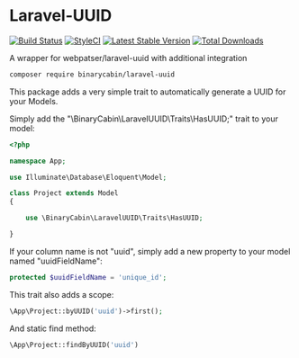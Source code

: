 # Laravel-UUID

[![Build Status](https://travis-ci.org/binarycabin/laravel-uuid.svg?branch=master)](https://travis-ci.org/binarycabin/laravel-uuid)
[![StyleCI](https://github.styleci.io/repos/110678597/shield?branch=master)](https://github.styleci.io/repos/110678597)
[![Latest Stable Version](http://img.shields.io/packagist/v/binarycabin/laravel-uuid.svg?style=flat)](https://packagist.org/packages/binarycabin/laravel-uuid)
[![Total Downloads](http://img.shields.io/packagist/dt/binarycabin/laravel-uuid.svg?style=flat)](https://packagist.org/packages/binarycabin/laravel-uuid)

A wrapper for webpatser/laravel-uuid with additional integration

```bash
composer require binarycabin/laravel-uuid
```

This package adds a very simple trait to automatically generate a UUID for your Models.

Simply add the "\BinaryCabin\LaravelUUID\Traits\HasUUID;" trait to your model:

```php
<?php

namespace App;

use Illuminate\Database\Eloquent\Model;

class Project extends Model
{

    use \BinaryCabin\LaravelUUID\Traits\HasUUID;

}
```

If your column name is not "uuid", simply add a new property to your model named "uuidFieldName":

```php
protected $uuidFieldName = 'unique_id';
```

This trait also adds a scope:

```php
\App\Project::byUUID('uuid')->first();
```

And static find method:

```php
\App\Project::findByUUID('uuid')
```
